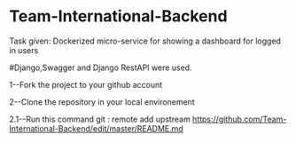 # Team-International-Backend 


Task given: Dockerized micro-service for showing a dashboard for logged in users

#Django,Swagger and Django RestAPI were  used.


1--Fork the project to your github account
    
   
2--Clone the repository in your local environement

 2.1--Run this command git : remote add upstream https://github.com/Team-International-Backend/edit/master/README.md
 
